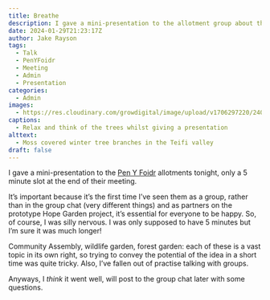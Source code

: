 ```yaml
---
title: Breathe
description: I gave a mini-presentation to the allotment group about the prototype Hope Garden project. Nerve wracking.
date: 2024-01-29T21:23:17Z
author: Jake Rayson 
tags: 
  - Talk
  - PenYFoidr
  - Meeting
  - Admin
  - Presentation
categories: 
  - Admin
images: 
  - https://res.cloudinary.com/growdigital/image/upload/v1706297220/240125-moss-branches.jpg
captions: 
  - Relax and think of the trees whilst giving a presentation
alttext: 
  - Moss covered winter tree branches in the Teifi valley
draft: false
---
```


I gave a mini-presentation to the [Pen Y Foidr](https://ffynnoneresilience.org.uk/penyfoidr/) allotments tonight, only a 5 minute slot at the end of their meeting. 

It’s important because it’s the first time I’ve seen them as a group, rather than in the group chat (very different things) and as partners on the prototype Hope Garden project, it’s essential for everyone to be happy. So, of course, I was silly nervous. I was only supposed to have 5 minutes but I’m sure it was much longer! 

Community Assembly, wildlife garden, forest garden: each of these is a vast topic in its own right, so trying to convey the potential of the idea in a short time was quite tricky. Also, I’ve fallen out of practise talking with groups.

Anyways, I _think_ it went well, will post to the group chat later with some questions.

